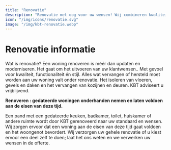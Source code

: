 ```yaml
---
title: "Renovatie"
description: "Renovatie met oog voor uw wensen! Wij combineren kwaliteit, functionaliteit en stijl om uw woning perfect te vernieuwen en herstellen."
icon: "/img/icons/renovatie.svg"
image: "/img/kbt-renovatie.webp"
---
```


# Renovatie informatie

Wat is renovatie? Een woning renoveren is méér dan updaten en moderniseren. Het
gaat om het uitvoeren van uw klantwensen.. Met gevoel voor kwaliteit,
functionaliteit én stijl. Alles wat vervangen of hersteld moet worden aan uw
woning valt onder renovatie. Het isoleren van vloeren, gevels en daken en het
vervangen van kozijnen en deuren. KBT adviseert u vrijblijvend.

**Renoveren : gedateerde woningen onderhanden nemen en laten voldoen aan de
eisen van deze tijd.**

Een pand met een gedateerde keuken, badkamer, toilet, huiskamer of andere ruimte
wordt door KBT gerenoveerd naar uw standaard en wensen. Wij zorgen ervoor dat
een woning aan de eisen van deze tijd gaat voldoen en het woongenot bevordert.
Wij verzorgen uw gehele renovatie of u kiest ervoor een deel zelf te doen; laat
het ons weten en we verwerken uw wensen in de offerte.
